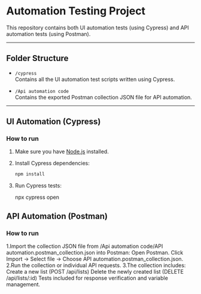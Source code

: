 # Automation Testing Project

This repository contains both UI automation tests (using Cypress) and API automation tests (using Postman).

---

## Folder Structure

- `/cypress`  
  Contains all the UI automation test scripts written using Cypress.

- `/Api automation code`  
  Contains the exported Postman collection JSON file for API automation.

---

## UI Automation (Cypress)

### How to run

1. Make sure you have [Node.js](https://nodejs.org/) installed.
2. Install Cypress dependencies:

   ```bash
   npm install
3. Run Cypress tests:
   
    npx cypress open

## API Automation (Postman)

### How to run
1.Import the collection JSON file from /Api automation code/API automation.postman_collection.json into Postman:
   Open Postman.
   Click Import → Select file → Choose API automation.postman_collection.json.
2.Run the collection or individual API requests.
3.The collection includes:
    Create a new list (POST /api/lists)
    Delete the newly created list (DELETE /api/lists/:id)
    Tests included for response verification and variable management.
